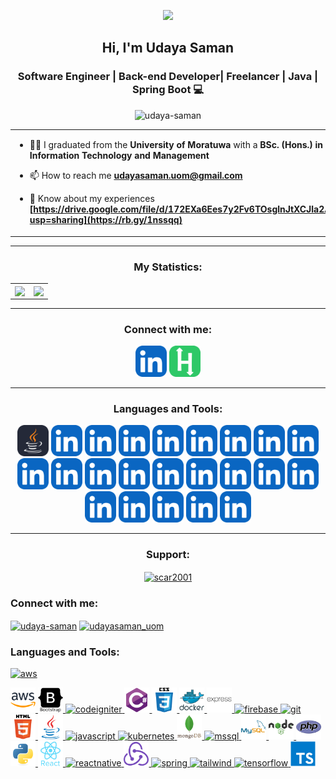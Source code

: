<p align="center" ><img  src = "https://github.com/7oSkaaa/7oSkaaa/blob/main/Images/about_me.gif?raw=true" width = 50px></p>
<h2 align="center">Hi, I'm Udaya Saman</h2>
<h3 align="center">Software Engineer | Back-end Developer| Freelancer | Java | Spring Boot 💻</h3>
<p align="center"> <img src="https://komarev.com/ghpvc/?username=udaya-saman&label=Profile%20views&color=0e75b6&style=flat" alt="udaya-saman" /> </p>

<table align="center">
<tr border="none">
<td width="100%" align="left">

- 👨‍🎓 I graduated from the **University of Moratuwa** with a **BSc. (Hons.) in Information Technology and Management**

- 📫 How to reach me **udayasaman.uom@gmail.com**

- 📄 Know about my experiences **[https://drive.google.com/file/d/172EXa6Ees7y2Fv6TOsglnJtXCJla2Aex/view?usp=sharing](https://rb.gy/1nssqq)**

</td>
</tr>
</table>

---

<h3 align="center">My Statistics:</h3>
<p align="center">
<table align="center">
<tr border="none">
<td width="50%" align="center">
    <img  align="center"  src="https://github-readme-stats.vercel.app/api?username=udaya-saman&theme=dark&show_icons=true&count_private=true" />
</td>
<td width="50%" align="center">

  <img  align="center"  src="https://github-readme-stats.anuraghazra1.vercel.app/api/top-langs/?username=udaya-saman&theme=dark&hide_border=false&no-bg=true&no-frame=true&langs_count=10"/>
  
  </td>
</tr>
</table>

---

<h3 align="center">Connect with me:</h3>
<p align="center">
<a href="https://linkedin.com/in/udaya-saman" target="blank"><img src="https://github.com/udaya-saman/skill-icons/blob/main/LinkedIn.svg" alt="LinkedIn" width="50" height="50"/></a>
<a href="https://www.hackerrank.com/udayasaman_uom" target="blank"><img src="https://github.com/udaya-saman/skill-icons/blob/main/icons/hackerrank.svg" alt="udayasaman_uom" height="50" width="50" /></a>
</p>

---

<h3 align="center">Languages and Tools:</h3>
<p align="center">
    <img src="https://github.com/udaya-saman/skill-icons/blob/main/icons/Java-Dark.svg" alt="Java" width="50" height="50"/>
    <img src="https://github.com/udaya-saman/skill-icons/blob/main/LinkedIn.svg" alt="LinkedIn" width="50" height="50"/>
    <img src="https://github.com/udaya-saman/skill-icons/blob/main/LinkedIn.svg" alt="LinkedIn" width="50" height="50"/>
    <img src="https://github.com/udaya-saman/skill-icons/blob/main/LinkedIn.svg" alt="LinkedIn" width="50" height="50"/>
    <img src="https://github.com/udaya-saman/skill-icons/blob/main/LinkedIn.svg" alt="LinkedIn" width="50" height="50"/>
    <img src="https://github.com/udaya-saman/skill-icons/blob/main/LinkedIn.svg" alt="LinkedIn" width="50" height="50"/>
    <img src="https://github.com/udaya-saman/skill-icons/blob/main/LinkedIn.svg" alt="LinkedIn" width="50" height="50"/>
    <img src="https://github.com/udaya-saman/skill-icons/blob/main/LinkedIn.svg" alt="LinkedIn" width="50" height="50"/>
    <img src="https://github.com/udaya-saman/skill-icons/blob/main/LinkedIn.svg" alt="LinkedIn" width="50" height="50"/>
    <img src="https://github.com/udaya-saman/skill-icons/blob/main/LinkedIn.svg" alt="LinkedIn" width="50" height="50"/>
    <img src="https://github.com/udaya-saman/skill-icons/blob/main/LinkedIn.svg" alt="LinkedIn" width="50" height="50"/>
    <img src="https://github.com/udaya-saman/skill-icons/blob/main/LinkedIn.svg" alt="LinkedIn" width="50" height="50"/>
    <img src="https://github.com/udaya-saman/skill-icons/blob/main/LinkedIn.svg" alt="LinkedIn" width="50" height="50"/>
    <img src="https://github.com/udaya-saman/skill-icons/blob/main/LinkedIn.svg" alt="LinkedIn" width="50" height="50"/>
    <img src="https://github.com/udaya-saman/skill-icons/blob/main/LinkedIn.svg" alt="LinkedIn" width="50" height="50"/>
    <img src="https://github.com/udaya-saman/skill-icons/blob/main/LinkedIn.svg" alt="LinkedIn" width="50" height="50"/>
    <img src="https://github.com/udaya-saman/skill-icons/blob/main/LinkedIn.svg" alt="LinkedIn" width="50" height="50"/>
    <img src="https://github.com/udaya-saman/skill-icons/blob/main/LinkedIn.svg" alt="LinkedIn" width="50" height="50"/>
    <img src="https://github.com/udaya-saman/skill-icons/blob/main/LinkedIn.svg" alt="LinkedIn" width="50" height="50"/>
    <img src="https://github.com/udaya-saman/skill-icons/blob/main/LinkedIn.svg" alt="LinkedIn" width="50" height="50"/>
    <img src="https://github.com/udaya-saman/skill-icons/blob/main/LinkedIn.svg" alt="LinkedIn" width="50" height="50"/>
    <img src="https://github.com/udaya-saman/skill-icons/blob/main/LinkedIn.svg" alt="LinkedIn" width="50" height="50"/>
    <img src="https://github.com/udaya-saman/skill-icons/blob/main/LinkedIn.svg" alt="LinkedIn" width="50" height="50"/>
</p>

---

<h3 align="center">Support:</h3>
<p align="center"><a href="https://www.buymeacoffee.com/scar2001"> <img align="center" src="https://cdn.buymeacoffee.com/buttons/v2/default-yellow.png" height="50" width="210" alt="scar2001" /></a></p>


<h3 align="left">Connect with me:</h3>
<p align="left">
<a href="https://linkedin.com/in/udaya-saman" target="blank"><img align="center" src="https://raw.githubusercontent.com/rahuldkjain/github-profile-readme-generator/master/src/images/icons/Social/linked-in-alt.svg" alt="udaya-saman" height="30" width="40" /></a>
<a href="https://www.hackerrank.com/udayasaman_uom" target="blank"><img align="center" src="https://raw.githubusercontent.com/rahuldkjain/github-profile-readme-generator/master/src/images/icons/Social/hackerrank.svg" alt="udayasaman_uom" height="30" width="40" /></a>
</p>

<h3 align="left">Languages and Tools:</h3>
<p align="left"> <a href="https://aws.amazon.com" target="_blank" rel="noreferrer"> 
<img src="[https://raw.githubusercontent.com/devicons/devicon/master/icons/amazonwebservices/amazonwebservices-original-wordmark.svg](https://raw.githubusercontent.com/udaya-saman/skill-icons/a9bbe2d67cc3f23d03c1516bd2e72f2391f6a9c8/icons/JavaScript.svg)" alt="aws" width="40" height="40"/>    
    
    
<img src="https://raw.githubusercontent.com/devicons/devicon/master/icons/amazonwebservices/amazonwebservices-original-wordmark.svg" alt="aws" width="40" height="40"/> </a> <a href="https://getbootstrap.com" target="_blank" rel="noreferrer"> <img src="https://raw.githubusercontent.com/devicons/devicon/master/icons/bootstrap/bootstrap-plain-wordmark.svg" alt="bootstrap" width="40" height="40"/> </a> <a href="https://codeigniter.com" target="_blank" rel="noreferrer"> <img src="https://cdn.worldvectorlogo.com/logos/codeigniter.svg" alt="codeigniter" width="40" height="40"/> </a> <a href="https://www.w3schools.com/cs/" target="_blank" rel="noreferrer"> <img src="https://raw.githubusercontent.com/devicons/devicon/master/icons/csharp/csharp-original.svg" alt="csharp" width="40" height="40"/> </a> <a href="https://www.w3schools.com/css/" target="_blank" rel="noreferrer"> <img src="https://raw.githubusercontent.com/devicons/devicon/master/icons/css3/css3-original-wordmark.svg" alt="css3" width="40" height="40"/> </a> <a href="https://www.docker.com/" target="_blank" rel="noreferrer"> <img src="https://raw.githubusercontent.com/devicons/devicon/master/icons/docker/docker-original-wordmark.svg" alt="docker" width="40" height="40"/> </a> <a href="https://expressjs.com" target="_blank" rel="noreferrer"> <img src="https://raw.githubusercontent.com/devicons/devicon/master/icons/express/express-original-wordmark.svg" alt="express" width="40" height="40"/> </a> <a href="https://firebase.google.com/" target="_blank" rel="noreferrer"> <img src="https://www.vectorlogo.zone/logos/firebase/firebase-icon.svg" alt="firebase" width="40" height="40"/> </a> <a href="https://git-scm.com/" target="_blank" rel="noreferrer"> <img src="https://www.vectorlogo.zone/logos/git-scm/git-scm-icon.svg" alt="git" width="40" height="40"/> </a> <a href="https://www.w3.org/html/" target="_blank" rel="noreferrer"> <img src="https://raw.githubusercontent.com/devicons/devicon/master/icons/html5/html5-original-wordmark.svg" alt="html5" width="40" height="40"/> </a> <a href="https://www.java.com" target="_blank" rel="noreferrer"> <img src="https://raw.githubusercontent.com/devicons/devicon/master/icons/java/java-original.svg" alt="java" width="40" height="40"/> </a> <a href="https://developer.mozilla.org/en-US/docs/Web/JavaScript" target="_blank" rel="noreferrer"> <img src="[[https://raw.githubusercontent.com/devicons/devicon/master/icons/javascript/javascript-original.svg](https://github.com/udaya-saman/skill-icons/blob/main/icons/JavaScript.svg)](https://github.com/udaya-saman/skill-icons/blob/main/icons/JavaScript.svg)" alt="javascript" width="40" height="40"/> </a> <a href="https://kubernetes.io" target="_blank" rel="noreferrer"> <img src="https://www.vectorlogo.zone/logos/kubernetes/kubernetes-icon.svg" alt="kubernetes" width="40" height="40"/> </a> <a href="https://www.mongodb.com/" target="_blank" rel="noreferrer"> <img src="https://raw.githubusercontent.com/devicons/devicon/master/icons/mongodb/mongodb-original-wordmark.svg" alt="mongodb" width="40" height="40"/> </a> <a href="https://www.microsoft.com/en-us/sql-server" target="_blank" rel="noreferrer"> <img src="https://www.svgrepo.com/show/303229/microsoft-sql-server-logo.svg" alt="mssql" width="40" height="40"/> </a> <a href="https://www.mysql.com/" target="_blank" rel="noreferrer"> <img src="https://raw.githubusercontent.com/devicons/devicon/master/icons/mysql/mysql-original-wordmark.svg" alt="mysql" width="40" height="40"/> </a> <a href="https://nodejs.org" target="_blank" rel="noreferrer"> <img src="https://raw.githubusercontent.com/devicons/devicon/master/icons/nodejs/nodejs-original-wordmark.svg" alt="nodejs" width="40" height="40"/> </a> <a href="https://www.php.net" target="_blank" rel="noreferrer"> <img src="https://raw.githubusercontent.com/devicons/devicon/master/icons/php/php-original.svg" alt="php" width="40" height="40"/> </a> <a href="https://www.python.org" target="_blank" rel="noreferrer"> <img src="https://raw.githubusercontent.com/devicons/devicon/master/icons/python/python-original.svg" alt="python" width="40" height="40"/> </a> <a href="https://reactjs.org/" target="_blank" rel="noreferrer"> <img src="https://raw.githubusercontent.com/devicons/devicon/master/icons/react/react-original-wordmark.svg" alt="react" width="40" height="40"/> </a> <a href="https://reactnative.dev/" target="_blank" rel="noreferrer"> <img src="https://reactnative.dev/img/header_logo.svg" alt="reactnative" width="40" height="40"/> </a> <a href="https://redux.js.org" target="_blank" rel="noreferrer"> <img src="https://raw.githubusercontent.com/devicons/devicon/master/icons/redux/redux-original.svg" alt="redux" width="40" height="40"/> </a> <a href="https://spring.io/" target="_blank" rel="noreferrer"> <img src="https://www.vectorlogo.zone/logos/springio/springio-icon.svg" alt="spring" width="40" height="40"/> </a> <a href="https://tailwindcss.com/" target="_blank" rel="noreferrer"> <img src="https://www.vectorlogo.zone/logos/tailwindcss/tailwindcss-icon.svg" alt="tailwind" width="40" height="40"/> </a> <a href="https://www.tensorflow.org" target="_blank" rel="noreferrer"> <img src="https://www.vectorlogo.zone/logos/tensorflow/tensorflow-icon.svg" alt="tensorflow" width="40" height="40"/> </a> <a href="https://www.typescriptlang.org/" target="_blank" rel="noreferrer"> <img src="https://raw.githubusercontent.com/devicons/devicon/master/icons/typescript/typescript-original.svg" alt="typescript" width="40" height="40"/> </a> </p>
